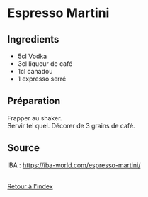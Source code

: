 # Espresso Martini

## Ingredients

- 5cl Vodka
- 3cl liqueur de café
- 1cl canadou
- 1 expresso serré


## Préparation

Frapper au shaker. \
Servir tel quel. Décorer de 3 grains de café. 

## Source
IBA : https://iba-world.com/espresso-martini/

 \
[Retour à l'index](../index.md)
